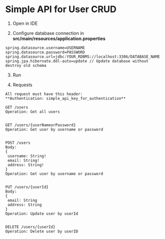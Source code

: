# Simple API for User CRUD
 
1. Open in IDE

2. Configure database connection in **src/main/resources/application.properties**

```
spring.datasource.username=USERNAME
spring.datasource.password=PASSWORD
spring.datasource.url=jdbc:YOUR_RDBMS://localhost:3306/DATABASE_NAME
spring.jpa.hibernate.ddl-auto=update // Update database without destroy old schema
```

3. Run


4. Requests

```
All request must have this header:
**Authentication: simple_api_key_for_authentication**

GET /users 
Operation: Get all users


GET /users/{userNameorPassword}
Operation: Get user by username or password


POST /users
Body:
{
 username: String!
 email: String!
 address: String!
}
Operation: Get user by username or password


PUT /users/{userId}
Body:
{
 email: String
 address: String
}
Operation: Update user by userId


DELETE /users/{userId}
Operation: Delete user by userID
```


